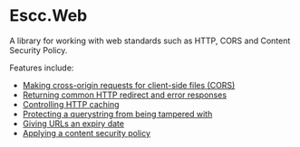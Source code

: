 # Escc.Web

A library for working with web standards such as HTTP, CORS and Content Security Policy.

Features include:

* [Making cross-origin requests for client-side files (CORS)](Cors.md)
* [Returning common HTTP redirect and error responses](HttpStatus.md)
* [Controlling HTTP caching](HttpCaching.md)
* [Protecting a querystring from being tampered with](ProtectedQueryString.md)
* [Giving URLs an expiry date](ExpireUrls.md)
* [Applying a content security policy](ContentSecurityPolicy.md)